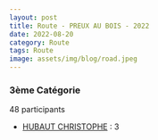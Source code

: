 ```yaml
---
layout: post
title: Route - PREUX AU BOIS - 2022
date: 2022-08-20
category: Route
tags: Route
image: assets/img/blog/road.jpeg
---
```


### 3ème Catégorie
48 participants
- [HUBAUT CHRISTOPHE](https://teamspecializedlille.github.io/works/hubautchristophe) : 3
